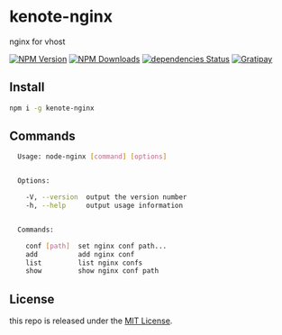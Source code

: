 # kenote-nginx

nginx for vhost

[![NPM Version][npm-image]][npm-url]
[![NPM Downloads][downloads-image]][downloads-url]
[![dependencies Status][dependencies-image]][dependencies-url]
[![Gratipay][licensed-image]][licensed-url]


[npm-image]: https://img.shields.io/npm/v/kenote-nginx.svg
[npm-url]: https://www.npmjs.org/package/kenote-nginx
[downloads-image]: https://img.shields.io/npm/dm/kenote-nginx.svg
[downloads-url]: https://npmjs.org/package/kenote-nginx
[dependencies-image]: https://david-dm.org/thondery/kenote-nginx/status.svg
[dependencies-url]: https://david-dm.org/thondery/kenote-nginx
[licensed-image]: https://img.shields.io/badge/license-MIT-blue.svg
[licensed-url]: https://github.com/thondery/kenote-nginx/blob/master/LICENSE

## Install

```bash
npm i -g kenote-nginx
```

## Commands

```bash
  Usage: node-nginx [command] [options]


  Options:

    -V, --version  output the version number
    -h, --help     output usage information


  Commands:

    conf [path]  set nginx conf path...
    add          add nginx conf
    list         list nginx confs
    show         show nginx conf path
```

## License

this repo is released under the [MIT License](https://github.com/thondery/kenote-nginx/blob/master/LICENSE).